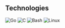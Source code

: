 ## Technologies

![Go](https://img.shields.io/badge/Go-00ADD8?style=flat-square&logo=go&logoColor=white&colorA=2B3137)
![C](https://img.shields.io/badge/C-A8B400?style=flat-square&logo=c&logoColor=white&colorA=2B3137)
![Bash](https://img.shields.io/badge/Bash-4EAA25?style=flat-square&logo=gnubash&logoColor=white&colorA=2B3137)
![Linux](https://img.shields.io/badge/Linux-FCC624?style=flat-square&logo=linux&logoColor=white&colorA=2B3137)


<!--
**diaistanbuly/diaistanbuly** is a ✨ _special_ ✨ repository because its `README.md` (this file) appears on your GitHub profile.

Here are some ideas to get you started:

- 🔭 I’m currently working on ...
- 🌱 I’m currently learning ...
- 👯 I’m looking to collaborate on ...
- 🤔 I’m looking for help with ...
- 💬 Ask me about ...
- 📫 How to reach me: ...
- 😄 Pronouns: ...
- ⚡ Fun fact: ...
-->

